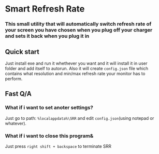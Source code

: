 # Smart Refresh Rate
### This small utility that will automatically switch refresh rate of your screen you have chosen when you plug off your charger and sets it back when you plug it in

## Quick start
Just install exe and run it whethever you want and it will install it in user folder and add itself to autorun. Also it will create `config.json` file which contains what resolution and min/max refresh rate your monitor has to perform.

## Fast Q/A

### What if i want to set anoter settings?
Just go to path: `%localappdata%\SRR` and edit `config.json`(using notepad or whatever).

### What if i want to close this program&
Just press `right shift + backspace` to terminate SRR
